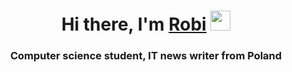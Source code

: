 <h1 align="center">Hi there, I'm <a href="https://github.com/RobiFet" target="_blank">Robi</a> 
<img src="https://github.com/blackcater/blackcater/raw/main/images/Hi.gif" height="32"/></h1>
<h3 align="center">Computer science student, IT news writer from Poland</h3>
